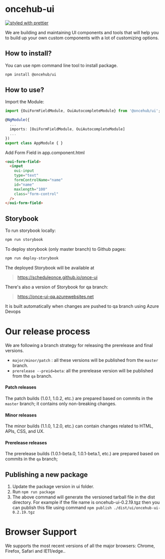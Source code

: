 # oncehub-ui

[![styled with prettier](https://img.shields.io/badge/styled_with-prettier-ff69b4.svg)](https://github.com/prettier/prettier)

We are building and maintaining UI components and tools that will help you to build up your own custom components with a lot of customizing options.

## How to install?

You can use npm command line tool to install package.

```sh
npm install @oncehub/ui
```

## How to use?

Import the Module:

```ts
import {OuiFormFieldModule, OuiAutocompleteModule} from '@oncehub/ui';

@NgModule({
  ...
  imports: [OuiFormFieldModule, OuiAutocompleteModule]
  ...
})
export class AppModule { }
```

Add Form Field in app.component.html

```html
<oui-form-field>
  <input
    oui-input
    type="text"
    formControlName="name"
    id="name"
    maxlength="100"
    class="form-control"
  />
</oui-form-field>
```

## Storybook

To run storybook locally:

```sh
npm run storybook
```

To deploy storybook (only master branch) to Github pages:

```sh
npm run deploy-storybook
```

The deployed Storybook will be available at

> https://scheduleonce.github.io/once-ui

There's also a version of Storybook for qa branch:

> https://once-ui-qa.azurewebsites.net

It is built automatically when changes are pushed to qa branch using Azure Devops

# Our release process

We are following a branch strategy for releasing the prerelease and final versions.

- `major/minor/patch` : all these versions will be published from the `master` branch.
- `prerelease --preid=beta`: all the prerelease version will be published from the `qa` branch.

#### Patch releases

The patch builds (1.0.1, 1.0.2, etc.) are prepared based on commits in the `master` branch;
it contains only non-breaking changes.

#### Minor releases

The minor builds (1.1.0, 1.2.0, etc.) can contain changes related to HTML, APIs, CSS, and UX.

#### Prerelease releases

The prerelease builds (1.0.1-beta.0, 1.0.1-beta.1, etc.) are prepared based on commits in the `qa` branch;

## Publishing a new package

1. Update the package version in ui folder.
2. Run `npm run package`
3. The above command will generate the versioned tarball file in the dist directory. For example if
   the file name is oncehub-ui-0.2.19.tgz then you can publish this file using command `npm publish ./dist/ui/oncehub-ui-0.2.19.tgz`

# Browser Support

We supports the most recent versions of all the major browsers: Chrome, Firefox, Safari and IE11/edge..
